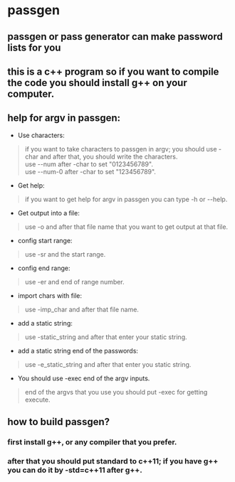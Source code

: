 # passgen
## passgen or pass generator can make password lists for you
## this is a c++ program so if you want to compile the code you should install g++ on your computer.
## help for argv in passgen:
* Use characters:
>if you want to take characters to passgen in argv; you should use -char and after that, you should write the characters.
><br>use --num after -char to set "0123456789".
><br>use --num-0 after -char to set "123456789".
* Get help:
>if you want to get help for argv in passgen you can type -h or --help.
*  Get output into a file:
>use -o and after that file name that you want to get output at that file.
* config start range:
>use -sr and the start range.
* config end range:
>use -er and end of range number.
* import chars with file:
>use -imp_char and after that file name.
* add a static string:
>use -static_string and after that enter your static string.
* add a static string end of the passwords:
>use -e_static_string and after that enter you static string.
* You should use -exec end of the argv inputs.
>end of the argvs that you use you should put -exec for getting execute.
## how to build passgen?
### first install g++, or any compiler that you prefer.
### after that you should put standard to c++11; if you have g++ you can do it by -std=c++11 after g++.